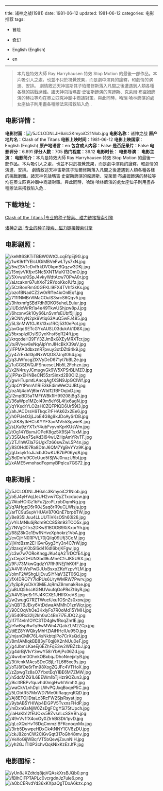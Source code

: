
---
title: 诸神之战(1981)
date: 1981-06-12
updated: 1981-06-12
categories: 电影推荐
tags:
- 冒险
- 奇幻

- English (English)
- en
---


> 本片是特效大師 Ray Harryhausen 特效 Stop Motion 的最後一部作品。本片吸引人之處，也並不只於視覺效果，而是劇中演員的詮釋，和劇情的演進、安排。  劇情敘述天神宙斯其子珀爾修斯落入凡間之後遭遇到人類各種各樣的挑戰磨難。諸天神包括瑪吉‧史密斯飾演的席諦斯、克萊爾‧布盧姆飾演的赫拉等均在奧立匹克神廟中商議對策。與此同時，哈瑞‧哈林飾演的處女座仙子則用盡各種辦法來搭救陷入危..

## **电影详情**：

**电影封面**：<img src="https://image.tmdb.org/t/p/w200/5JCLODNLJH6alc3KmyoiC21Nlob.jpg" alt="/5JCLODNLJH6alc3KmyoiC21Nlob.jpg" title="/5JCLODNLJH6alc3KmyoiC21Nlob.jpg">
**电影名称**：诸神之战
**原产地片名**：Clash of the Titans
**电影上映时间**：1981-06-12
**电影上映国家**：English (English)
**原产地语言**：en
**包含成人内容**：False
**是否纪录片**：False
**电影评分**：6.891
**评分人数**：705
**热门程度**：36.12
**电影时长**：
**电影导演**：
**电影主演**：
**电影简介**：本片是特效大師 Ray Harryhausen 特效 Stop Motion 的最後一部作品。本片吸引人之處，也並不只於視覺效果，而是劇中演員的詮釋，和劇情的演進、安排。  劇情敘述天神宙斯其子珀爾修斯落入凡間之後遭遇到人類各種各樣的挑戰磨難。諸天神包括瑪吉‧史密斯飾演的席諦斯、克萊爾‧布盧姆飾演的赫拉等均在奧立匹克神廟中商議對策。與此同時，哈瑞‧哈林飾演的處女座仙子則用盡各種辦法來搭救陷入危..

## **下载地址**：
[Clash of the Titans |专业的种子搜索、磁力链接搜索引擎](https://movie.amd794.com:2083/?search=Clash%20of%20the%20Titans&ordering=&mode=match_phrase&page_size=10&page=1)

[诸神之战 |专业的种子搜索、磁力链接搜索引擎](https://movie.amd794.com:2083/?search=%E8%AF%B8%E7%A5%9E%E4%B9%8B%E6%88%98&ordering=&mode=match_phrase&page_size=10&page=1)
 

## **电影剧照**：
<img src="https://image.tmdb.org/t/p/original/keMt6SKTiTBBW0WtCLcqEfpEj9G.jpg" alt="/keMt6SKTiTBBW0WtCLcqEfpEj9G.jpg" title="/keMt6SKTiTBBW0WtCLcqEfpEj9G.jpg"><img src="https://image.tmdb.org/t/p/original/1wK9rffYEIcUGiMBVeFwLTys7xN.jpg" alt="/1wK9rffYEIcUGiMBVeFwLTys7xN.jpg" title="/1wK9rffYEIcUGiMBVeFwLTys7xN.jpg"><img src="https://image.tmdb.org/t/p/original/5wZSV1cDvRrkDVOkpnBQqzw3DKj.jpg" alt="/5wZSV1cDvRrkDVOkpnBQqzw3DKj.jpg" title="/5wZSV1cDvRrkDVOkpnBQqzw3DKj.jpg"><img src="https://image.tmdb.org/t/p/original/15mjvVKfjxrSNc5XNTMuKI13OmO.jpg" alt="/15mjvVKfjxrSNc5XNTMuKI13OmO.jpg" title="/15mjvVKfjxrSNc5XNTMuKI13OmO.jpg"><img src="https://image.tmdb.org/t/p/original/5XvwuKlSpJ4vkyWdtAcw7OPvA0r.jpg" alt="/5XvwuKlSpJ4vkyWdtAcw7OPvA0r.jpg" title="/5XvwuKlSpJ4vkyWdtAcw7OPvA0r.jpg"><img src="https://image.tmdb.org/t/p/original/aLtcaknrG7uhXoT2RYdoKko1Ufz.jpg" alt="/aLtcaknrG7uhXoT2RYdoKko1Ufz.jpg" title="/aLtcaknrG7uhXoT2RYdoKko1Ufz.jpg"><img src="https://image.tmdb.org/t/p/original/5CzBonRmG0GFKLI9FX4TVhf3kKs.jpg" alt="/5CzBonRmG0GFKLI9FX4TVhf3kKs.jpg" title="/5CzBonRmG0GFKLI9FX4TVhf3kKs.jpg"><img src="https://image.tmdb.org/t/p/original/ozo1BNadCZ2w0rRf1e4ioOnIEqf.jpg" alt="/ozo1BNadCZ2w0rRf1e4ioOnIEqf.jpg" title="/ozo1BNadCZ2w0rRf1e4ioOnIEqf.jpg"><img src="https://image.tmdb.org/t/p/original/711fNMBrVIMaCOulS3srcS6Qqv5.jpg" alt="/711fNMBrVIMaCOulS3srcS6Qqv5.jpg" title="/711fNMBrVIMaCOulS3srcS6Qqv5.jpg"><img src="https://image.tmdb.org/t/p/original/3hhxmfgSBd7dh9DKO5uheLEuiur.jpg" alt="/3hhxmfgSBd7dh9DKO5uheLEuiur.jpg" title="/3hhxmfgSBd7dh9DKO5uheLEuiur.jpg"><img src="https://image.tmdb.org/t/p/original/iUEdxWrRt1a4e49TkwUShjzw8pJ.jpg" alt="/iUEdxWrRt1a4e49TkwUShjzw8pJ.jpg" title="/iUEdxWrRt1a4e49TkwUShjzw8pJ.jpg"><img src="https://image.tmdb.org/t/p/original/6hcxnvSk1Oy66LnSvnfsEUbf5jl.jpg" alt="/6hcxnvSk1Oy66LnSvnfsEUbf5jl.jpg" title="/6hcxnvSk1Oy66LnSvnfsEUbf5jl.jpg"><img src="https://image.tmdb.org/t/p/original/9CNNyN2pk9Vtiq63AuQ5wFJ485.jpg" alt="/9CNNyN2pk9Vtiq63AuQ5wFJ485.jpg" title="/9CNNyN2pk9Vtiq63AuQ5wFJ485.jpg"><img src="https://image.tmdb.org/t/p/original/5LSnMWfGJKk13xc1RCj5310ePot.jpg" alt="/5LSnMWfGJKk13xc1RCj5310ePot.jpg" title="/5LSnMWfGJKk13xc1RCj5310ePot.jpg"><img src="https://image.tmdb.org/t/p/original/avGqdSETcGYxAUSL03dukAk1D8X.jpg" alt="/avGqdSETcGYxAUSL03dukAk1D8X.jpg" title="/avGqdSETcGYxAUSL03dukAk1D8X.jpg"><img src="https://image.tmdb.org/t/p/original/5bxsplziIDsISDyoKhst5gR24fi.jpg" alt="/5bxsplziIDsISDyoKhst5gR24fi.jpg" title="/5bxsplziIDsISDyoKhst5gR24fi.jpg"><img src="https://image.tmdb.org/t/p/original/krqcdeH39FY3ZJmBxGXEyMRXTcr.jpg" alt="/krqcdeH39FY3ZJmBxGXEyMRXTcr.jpg" title="/krqcdeH39FY3ZJmBxGXEyMRXTcr.jpg"><img src="https://image.tmdb.org/t/p/original/tuRVyev8eNqAlpYmJIHcBkX39aV.jpg" alt="/tuRVyev8eNqAlpYmJIHcBkX39aV.jpg" title="/tuRVyev8eNqAlpYmJIHcBkX39aV.jpg"><img src="https://image.tmdb.org/t/p/original/lFPMA0dbxznR7pvuy3otDZt94k9.jpg" alt="/lFPMA0dbxznR7pvuy3otDZt94k9.jpg" title="/lFPMA0dbxznR7pvuy3otDZt94k9.jpg"><img src="https://image.tmdb.org/t/p/original/y4ZrExIdI3pINxWQO87Jnjit0h4.jpg" alt="/y4ZrExIdI3pINxWQO87Jnjit0h4.jpg" title="/y4ZrExIdI3pINxWQO87Jnjit0h4.jpg"><img src="https://image.tmdb.org/t/p/original/q3JWfocgZlXVyDeD671yt7bBL2e.jpg" alt="/q3JWfocgZlXVyDeD671yt7bBL2e.jpg" title="/q3JWfocgZlXVyDeD671yt7bBL2e.jpg"><img src="https://image.tmdb.org/t/p/original/1uGGSDVQJFSnuescLNb5L2Fchzn.jpg" alt="/1uGGSDVQJFSnuescLNb5L2Fchzn.jpg" title="/1uGGSDVQJFSnuescLNb5L2Fchzn.jpg"><img src="https://image.tmdb.org/t/p/original/x2N4ruyJCmugvGk9W5XPSrBLMZO.jpg" alt="/x2N4ruyJCmugvGk9W5XPSrBLMZO.jpg" title="/x2N4ruyJCmugvGk9W5XPSrBLMZO.jpg"><img src="https://image.tmdb.org/t/p/original/jPPaxEHNBeCN55zrSinxd2B0OI2.jpg" alt="/jPPaxEHNBeCN55zrSinxd2B0OI2.jpg" title="/jPPaxEHNBeCN55zrSinxd2B0OI2.jpg"><img src="https://image.tmdb.org/t/p/original/gwHTupmtLAncqAgfXSN9JpGCIWf.jpg" alt="/gwHTupmtLAncqAgfXSN9JpGCIWf.jpg" title="/gwHTupmtLAncqAgfXSN9JpGCIWf.jpg"><img src="https://image.tmdb.org/t/p/original/dpOYtPmrAl1RIE3kE4imWeCUJBf.jpg" alt="/dpOYtPmrAl1RIE3kE4imWeCUJBf.jpg" title="/dpOYtPmrAl1RIE3kE4imWeCUJBf.jpg"><img src="https://image.tmdb.org/t/p/original/ozAIj4abVj6brrWtd12fBFOqtxD.jpg" alt="/ozAIj4abVj6brrWtd12fBFOqtxD.jpg" title="/ozAIj4abVj6brrWtd12fBFOqtxD.jpg"><img src="https://image.tmdb.org/t/p/original/l2mpBD5aTMFtWBk1lH99208jBg3.jpg" alt="/l2mpBD5aTMFtWBk1lH99208jBg3.jpg" title="/l2mpBD5aTMFtWBk1lH99208jBg3.jpg"><img src="https://image.tmdb.org/t/p/original/36aWpe1MZol49m5eY6L4fjx6agN.jpg" alt="/36aWpe1MZol49m5eY6L4fjx6agN.jpg" title="/36aWpe1MZol49m5eY6L4fjx6agN.jpg"><img src="https://image.tmdb.org/t/p/original/qYKsdrYLO2aHCZQFPIQD6Ur59I3.jpg" alt="/qYKsdrYLO2aHCZQFPIQD6Ur59I3.jpg" title="/qYKsdrYLO2aHCZQFPIQD6Ur59I3.jpg"><img src="https://image.tmdb.org/t/p/original/ahJACDrsH6Tkqc7rFHAk62x2Ee6.jpg" alt="/ahJACDrsH6Tkqc7rFHAk62x2Ee6.jpg" title="/ahJACDrsH6Tkqc7rFHAk62x2Ee6.jpg"><img src="https://image.tmdb.org/t/p/original/h0FUeO3jLJoE4G8g9kJDoAySrDB.jpg" alt="/h0FUeO3jLJoE4G8g9kJDoAySrDB.jpg" title="/h0FUeO3jLJoE4G8g9kJDoAySrDB.jpg"><img src="https://image.tmdb.org/t/p/original/sXK8ytkHCsKYYF3aoMV55SgwieK.jpg" alt="/sXK8ytkHCsKYYF3aoMV55SgwieK.jpg" title="/sXK8ytkHCsKYYF3aoMV55SgwieK.jpg"><img src="https://image.tmdb.org/t/p/original/sLKu9zYXTxY4ubFvyvnKprKUsWm.jpg" alt="/sLKu9zYXTxY4ubFvyvnKprKUsWm.jpg" title="/sLKu9zYXTxY4ubFvyvnKprKUsWm.jpg"><img src="https://image.tmdb.org/t/p/original/tOg14YBymJOPeK8gz5X9Sj4TsxM.jpg" alt="/tOg14YBymJOPeK8gz5X9Sj4TsxM.jpg" title="/tOg14YBymJOPeK8gz5X9Sj4TsxM.jpg"><img src="https://image.tmdb.org/t/p/original/3SGUen7SeXd3I94wUZHpAmYRvTF.jpg" alt="/3SGUen7SeXd3I94wUZHpAmYRvTF.jpg" title="/3SGUen7SeXd3I94wUZHpAmYRvTF.jpg"><img src="https://image.tmdb.org/t/p/original/2TJ1hWZla7GUgkTz66swZwL5P4n.jpg" alt="/2TJ1hWZla7GUgkTz66swZwL5P4n.jpg" title="/2TJ1hWZla7GUgkTz66swZwL5P4n.jpg"><img src="https://image.tmdb.org/t/p/original/8SOHd07Ra8DtnJ6QM7YgBvYYz9K.jpg" alt="/8SOHd07Ra8DtnJ6QM7YgBvYYz9K.jpg" title="/8SOHd07Ra8DtnJ6QM7YgBvYYz9K.jpg"><img src="https://image.tmdb.org/t/p/original/gUxcyk1oJiJxbJOwKUB7bP06yq8.jpg" alt="/gUxcyk1oJiJxbJOwKUB7bP06yq8.jpg" title="/gUxcyk1oJiJxbJOwKUB7bP06yq8.jpg"><img src="https://image.tmdb.org/t/p/original/8dDnfu9C0cUuo5fSjWJ0nuzU5bl.jpg" alt="/8dDnfu9C0cUuo5fSjWJ0nuzU5bl.jpg" title="/8dDnfu9C0cUuo5fSjWJ0nuzU5bl.jpg"><img src="https://image.tmdb.org/t/p/original/xAME5vmohsdFopmyBPqIcu7GS72.jpg" alt="/xAME5vmohsdFopmyBPqIcu7GS72.jpg" title="/xAME5vmohsdFopmyBPqIcu7GS72.jpg">

## **电影海报**：
<img src="https://image.tmdb.org/t/p/original/5JCLODNLJH6alc3KmyoiC21Nlob.jpg" alt="/5JCLODNLJH6alc3KmyoiC21Nlob.jpg" title="/5JCLODNLJH6alc3KmyoiC21Nlob.jpg"><img src="https://image.tmdb.org/t/p/original/oEJ4yHVqLIeUH2vw7CyZTxcducw.jpg" alt="/oEJ4yHVqLIeUH2vw7CyZTxcducw.jpg" title="/oEJ4yHVqLIeUH2vw7CyZTxcducw.jpg"><img src="https://image.tmdb.org/t/p/original/7AtoHOiGz1bFu2jzoPLrpbDqmNg.jpg" alt="/7AtoHOiGz1bFu2jzoPLrpbDqmNg.jpg" title="/7AtoHOiGz1bFu2jzoPLrpbDqmNg.jpg"><img src="https://image.tmdb.org/t/p/original/q7AHgpD6rR0JSaq8rR9uCLWIsja.jpg" alt="/q7AHgpD6rR0JSaq8rR9uCLWIsja.jpg" title="/q7AHgpD6rR0JSaq8rR9uCLWIsja.jpg"><img src="https://image.tmdb.org/t/p/original/arTC9uSupVHUAV870QnE7brpbTW.jpg" alt="/arTC9uSupVHUAV870QnE7brpbTW.jpg" title="/arTC9uSupVHUAV870QnE7brpbTW.jpg"><img src="https://image.tmdb.org/t/p/original/8e935IJuu4LLUUTiVKsO5h60i28.jpg" alt="/8e935IJuu4LLUUTiVKsO5h60i28.jpg" title="/8e935IJuu4LLUUTiVKsO5h60i28.jpg"><img src="https://image.tmdb.org/t/p/original/vYiLMNIuSjRdm9CC858n93TCO5x.jpg" alt="/vYiLMNIuSjRdm9CC858n93TCO5x.jpg" title="/vYiLMNIuSjRdm9CC858n93TCO5x.jpg"><img src="https://image.tmdb.org/t/p/original/7NVgOTks2DKwS1BOGB9XiXxorYh.jpg" alt="/7NVgOTks2DKwS1BOGB9XiXxorYh.jpg" title="/7NVgOTks2DKwS1BOGB9XiXxorYh.jpg"><img src="https://image.tmdb.org/t/p/original/68jZ8kGc1EwfNHvcXphokrz1VoA.jpg" alt="/68jZ8kGc1EwfNHvcXphokrz1VoA.jpg" title="/68jZ8kGc1EwfNHvcXphokrz1VoA.jpg"><img src="https://image.tmdb.org/t/p/original/evCjHN0RPVL70jQilq09Ufj3CqM.jpg" alt="/evCjHN0RPVL70jQilq09Ufj3CqM.jpg" title="/evCjHN0RPVL70jQilq09Ufj3CqM.jpg"><img src="https://image.tmdb.org/t/p/original/ijVrdBzm2EHGvrGyg3Yy3n4C7rW.jpg" alt="/ijVrdBzm2EHGvrGyg3Yy3n4C7rW.jpg" title="/ijVrdBzm2EHGvrGyg3Yy3n4C7rW.jpg"><img src="https://image.tmdb.org/t/p/original/tlzaxgVl0bSlSd416dI6brjKFgw.jpg" alt="/tlzaxgVl0bSlSd416dI6brjKFgw.jpg" title="/tlzaxgVl0bSlSd416dI6brjKFgw.jpg"><img src="https://image.tmdb.org/t/p/original/c3w7w7ORoKnqgJKu4qA2TrDCfE4.jpg" alt="/c3w7w7ORoKnqgJKu4qA2TrDCfE4.jpg" title="/c3w7w7ORoKnqgJKu4qA2TrDCfE4.jpg"><img src="https://image.tmdb.org/t/p/original/xCepzDHUN3bdl9uMneC1sJK5URX.jpg" alt="/xCepzDHUN3bdl9uMneC1sJK5URX.jpg" title="/xCepzDHUN3bdl9uMneC1sJK5URX.jpg"><img src="https://image.tmdb.org/t/p/original/9FJ73MkwQqdzYi7Rh9NEj1hK0fF.jpg" alt="/9FJ73MkwQqdzYi7Rh9NEj1hK0fF.jpg" title="/9FJ73MkwQqdzYi7Rh9NEj1hK0fF.jpg"><img src="https://image.tmdb.org/t/p/original/A4V8iWxPwDJUxBsxpZKeYzpvYLM.jpg" alt="/A4V8iWxPwDJUxBsxpZKeYzpvYLM.jpg" title="/A4V8iWxPwDJUxBsxpZKeYzpvYLM.jpg"><img src="https://image.tmdb.org/t/p/original/olmF2WShgLIjEvuSiYNaV3ZT06Q.jpg" alt="/olmF2WShgLIjEvuSiYNaV3ZT06Q.jpg" title="/olmF2WShgLIjEvuSiYNaV3ZT06Q.jpg"><img src="https://image.tmdb.org/t/p/original/fX4DRO7Y7ldPUs6UryWMRW7Pwrv.jpg" alt="/fX4DRO7Y7ldPUs6UryWMRW7Pwrv.jpg" title="/fX4DRO7Y7ldPUs6UryWMRW7Pwrv.jpg"><img src="https://image.tmdb.org/t/p/original/fySpRyxDkV3MiEJqRmZ9mmakRse.jpg" alt="/fySpRyxDkV3MiEJqRmZ9mmakRse.jpg" title="/fySpRyxDkV3MiEJqRmZ9mmakRse.jpg"><img src="https://image.tmdb.org/t/p/original/uBUQ5hscKGNUVoufqOoPRsZt6yR.jpg" alt="/uBUQ5hscKGNUVoufqOoPRsZt6yR.jpg" title="/uBUQ5hscKGNUVoufqOoPRsZt6yR.jpg"><img src="https://image.tmdb.org/t/p/original/A4VSlyeSr1YJ4KCXE1JHIRXrcVS.jpg" alt="/A4VSlyeSr1YJ4KCXE1JHIRXrcVS.jpg" title="/A4VSlyeSr1YJ4KCXE1JHIRXrcVS.jpg"><img src="https://image.tmdb.org/t/p/original/w2wugG7RZTWucfJxu1OSnZs0xow.jpg" alt="/w2wugG7RZTWucfJxu1OSnZs0xow.jpg" title="/w2wugG7RZTWucfJxu1OSnZs0xow.jpg"><img src="https://image.tmdb.org/t/p/original/nQBTBJEky6VtDdwaAMMhO1znWqr.jpg" alt="/nQBTBJEky6VtDdwaAMMhO1znWqr.jpg" title="/nQBTBJEky6VtDdwaAMMhO1znWqr.jpg"><img src="https://image.tmdb.org/t/p/original/90COqVhOe3KxIyFo7R0oMd15YMH.jpg" alt="/90COqVhOe3KxIyFo7R0oMd15YMH.jpg" title="/90COqVhOe3KxIyFo7R0oMd15YMH.jpg"><img src="https://image.tmdb.org/t/p/original/6540Rx32Ij2kh0uC4Bn7i7EJDQ2.jpg" alt="/6540Rx32Ij2kh0uC4Bn7i7EJDQ2.jpg" title="/6540Rx32Ij2kh0uC4Bn7i7EJDQ2.jpg"><img src="https://image.tmdb.org/t/p/original/i17T4vln1OYC3TD4glwfRoqZm1E.jpg" alt="/i17T4vln1OYC3TD4glwfRoqZm1E.jpg" title="/i17T4vln1OYC3TD4glwfRoqZm1E.jpg"><img src="https://image.tmdb.org/t/p/original/e1wBsp9wTy9wMWn47QabZLM2ZCp.jpg" alt="/e1wBsp9wTy9wMWn47QabZLM2ZCp.jpg" title="/e1wBsp9wTy9wMWn47QabZLM2ZCp.jpg"><img src="https://image.tmdb.org/t/p/original/tiiEZ8YWQkyMhHZiAiHHclUu95O.jpg" alt="/tiiEZ8YWQkyMhHZiAiHHclUu95O.jpg" title="/tiiEZ8YWQkyMhHZiAiHHclUu95O.jpg"><img src="https://image.tmdb.org/t/p/original/mjanCMK76L4sNkbtqlPo7CrXsQd.jpg" alt="/mjanCMK76L4sNkbtqlPo7CrXsQd.jpg" title="/mjanCMK76L4sNkbtqlPo7CrXsQd.jpg"><img src="https://image.tmdb.org/t/p/original/8m1AMlqkBB83yF0qj8X2nNUu0eF.jpg" alt="/8m1AMlqkBB83yF0qj8X2nNUu0eF.jpg" title="/8m1AMlqkBB83yF0qj8X2nNUu0eF.jpg"><img src="https://image.tmdb.org/t/p/original/g4JbmLKaeEj6EZhFqE3w2WBZzbJ.jpg" alt="/g4JbmLKaeEj6EZhFqE3w2WBZzbJ.jpg" title="/g4JbmLKaeEj6EZhFqE3w2WBZzbJ.jpg"><img src="https://image.tmdb.org/t/p/original/g4drBjVIvY3ewY58rYbAjPs06Zd.jpg" alt="/g4drBjVIvY3ewY58rYbAjPs06Zd.jpg" title="/g4drBjVIvY3ewY58rYbAjPs06Zd.jpg"><img src="https://image.tmdb.org/t/p/original/4wvbm0OhnkOBxbqJDhoNnejxtyB.jpg" alt="/4wvbm0OhnkOBxbqJDhoNnejxtyB.jpg" title="/4wvbm0OhnkOBxbqJDhoNnejxtyB.jpg"><img src="https://image.tmdb.org/t/p/original/3tVenkMAcsSDeGBjLrTL665xe9s.jpg" alt="/3tVenkMAcsSDeGBjLrTL665xe9s.jpg" title="/3tVenkMAcsSDeGBjLrTL665xe9s.jpg"><img src="https://image.tmdb.org/t/p/original/oTJ8fOe6rTm98XogZQJFc4VTHoX.jpg" alt="/oTJ8fOe6rTm98XogZQJFc4VTHoX.jpg" title="/oTJ8fOe6rTm98XogZQJFc4VTHoX.jpg"><img src="https://image.tmdb.org/t/p/original/zZpwgTz8aO7YbotEqYIBE6M7ZMW.jpg" alt="/zZpwgTz8aO7YbotEqYIBE6M7ZMW.jpg" title="/zZpwgTz8aO7YbotEqYIBE6M7ZMW.jpg"><img src="https://image.tmdb.org/t/p/original/n5ddMZG1L6EEWm1bTjHzr9OZun3.jpg" alt="/n5ddMZG1L6EEWm1bTjHzr9OZun3.jpg" title="/n5ddMZG1L6EEWm1bTjHzr9OZun3.jpg"><img src="https://image.tmdb.org/t/p/original/9icItRBPv1quvhd0mgHwhIVimhX.jpg" alt="/9icItRBPv1quvhd0mgHwhIVimhX.jpg" title="/9icItRBPv1quvhd0mgHwhIVimhX.jpg"><img src="https://image.tmdb.org/t/p/original/waCkVLvhDpIiLWvPQJxqBoqeP5C.jpg" alt="/waCkVLvhDpIiLWvPQJxqBoqeP5C.jpg" title="/waCkVLvhDpIiLWvPQJxqBoqeP5C.jpg"><img src="https://image.tmdb.org/t/p/original/5LObtR57MxWD7Me0tiRaqgrqKQD.jpg" alt="/5LObtR57MxWD7Me0tiRaqgrqKQD.jpg" title="/5LObtR57MxWD7Me0tiRaqgrqKQD.jpg"><img src="https://image.tmdb.org/t/p/original/Aj8ETOjIDtaLc3RcFW2SjsRsyat.jpg" alt="/Aj8ETOjIDtaLc3RcFW2SjsRsyat.jpg" title="/Aj8ETOjIDtaLc3RcFW2SjsRsyat.jpg"><img src="https://image.tmdb.org/t/p/original/9ybAB5YHIWp4ElGPV5TvxnsFHdP.jpg" alt="/9ybAB5YHIWp4ElGPV5TvxnsFHdP.jpg" title="/9ybAB5YHIWp4ElGPV5TvxnsFHdP.jpg"><img src="https://image.tmdb.org/t/p/original/mDxnGaNjW0ZsDgFCgYSi75tUpch.jpg" alt="/mDxnGaNjW0ZsDgFCgYSi75tUpch.jpg" title="/mDxnGaNjW0ZsDgFCgYSi75tUpch.jpg"><img src="https://image.tmdb.org/t/p/original/iaHaKb12fEUOxv5RZvsnLcSSVBh.jpg" alt="/iaHaKb12fEUOxv5RZvsnLcSSVBh.jpg" title="/iaHaKb12fEUOxv5RZvsnLcSSVBh.jpg"><img src="https://image.tmdb.org/t/p/original/49vVv1fX4oxGy0ZIrhBi3Dk1pvD.jpg" alt="/49vVv1fX4oxGy0ZIrhBi3Dk1pvD.jpg" title="/49vVv1fX4oxGy0ZIrhBi3Dk1pvD.jpg"><img src="https://image.tmdb.org/t/p/original/qLcXQoHvT6DqCmmzlBFKcnoqnMx.jpg" alt="/qLcXQoHvT6DqCmmzlBFKcnoqnMx.jpg" title="/qLcXQoHvT6DqCmmzlBFKcnoqnMx.jpg"><img src="https://image.tmdb.org/t/p/original/3irb5DywpeHDxCk4tNNY1CV8zDU.jpg" alt="/3irb5DywpeHDxCk4tNNY1CV8zDU.jpg" title="/3irb5DywpeHDxCk4tNNY1CV8zDU.jpg"><img src="https://image.tmdb.org/t/p/original/ckJ82onCW2CiGvGqt317oGh48mv.jpg" alt="/ckJ82onCW2CiGvGqt317oGh48mv.jpg" title="/ckJ82onCW2CiGvGqt317oGh48mv.jpg"><img src="https://image.tmdb.org/t/p/original/VeXoGijWBqrVT5bQewjZxunNIH.jpg" alt="/VeXoGijWBqrVT5bQewjZxunNIH.jpg" title="/VeXoGijWBqrVT5bQewjZxunNIH.jpg"><img src="https://image.tmdb.org/t/p/original/yh2GJITI0P3chvQqkNixKzEzJfP.jpg" alt="/yh2GJITI0P3chvQqkNixKzEzJfP.jpg" title="/yh2GJITI0P3chvQqkNixKzEzJfP.jpg">

## **电影图标**：
<img src="https://image.tmdb.org/t/p/original/yUn8JXZdtdq8jqVQAskXrsBJQb0.png" alt="/yUn8JXZdtdq8jqVQAskXrsBJQb0.png" title="/yUn8JXZdtdq8jqVQAskXrsBJQb0.png"><img src="https://image.tmdb.org/t/p/original/fBIhCiFPTAPLc0vcrgdnJz7uIe6.png" alt="/fBIhCiFPTAPLc0vcrgdnJz7uIe6.png" title="/fBIhCiFPTAPLc0vcrgdnJz7uIe6.png"><img src="https://image.tmdb.org/t/p/original/aObCERvdYd36xKXpaQgTDxA6kzx.png" alt="/aObCERvdYd36xKXpaQgTDxA6kzx.png" title="/aObCERvdYd36xKXpaQgTDxA6kzx.png">
